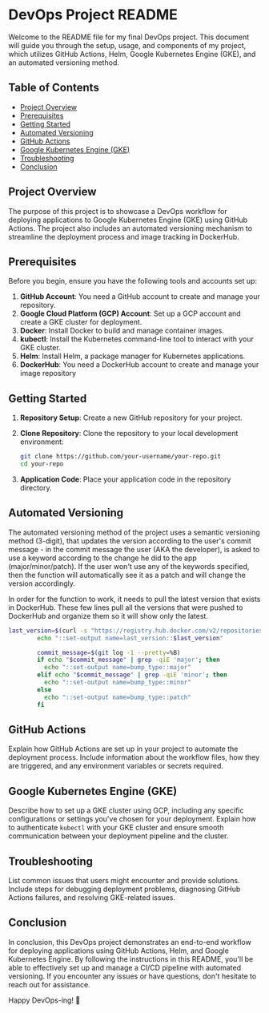 # DevOps Project README

Welcome to the README file for my final DevOps project. This document will guide you through the setup, usage, and components of my project, which utilizes GitHub Actions, Helm, Google Kubernetes Engine (GKE), and an automated versioning method.

## Table of Contents

- [Project Overview](#project-overview)
- [Prerequisites](#prerequisites)
- [Getting Started](#getting-started)
- [Automated Versioning](#automated-versioning)
- [GitHub Actions](#github-actions)
- [Google Kubernetes Engine (GKE)](#google-kubernetes-engine-gke)
- [Troubleshooting](#troubleshooting)
- [Conclusion](#conclusion)

## Project Overview

The purpose of this project is to showcase a DevOps workflow for deploying applications to Google Kubernetes Engine (GKE) using GitHub Actions. The project also includes an automated versioning mechanism to streamline the deployment process and image tracking in DockerHub.

## Prerequisites

Before you begin, ensure you have the following tools and accounts set up:

1. **GitHub Account**: You need a GitHub account to create and manage your repository.
2. **Google Cloud Platform (GCP) Account**: Set up a GCP account and create a GKE cluster for deployment.
3. **Docker**: Install Docker to build and manage container images.
4. **kubectl**: Install the Kubernetes command-line tool to interact with your GKE cluster.
5. **Helm**: Install Helm, a package manager for Kubernetes applications.
6. **DockerHub**: You need a DockerHub account to create and manage your image repository

## Getting Started

1. **Repository Setup**: Create a new GitHub repository for your project.

2. **Clone Repository**: Clone the repository to your local development environment:

   ```bash
   git clone https://github.com/your-username/your-repo.git
   cd your-repo
   ```

3. **Application Code**: Place your application code in the repository directory.

## Automated Versioning

The automated versioning method of the project uses a semantic versioning method (3-digit), that updates the version according to the user's commit message - in the commit message the user (AKA the developer), is asked to use a keyword according to the change he did to the app (major/minor/patch).
If the user won't use any of the keywords specified, then the function will automatically see it as a patch and will change the version accordingly. 

In order for the function to work, it needs to pull the latest version that exists in DockerHub. These few lines pull all the versions that were pushed to DockerHub and organize them so it will show only the latest.
```bash
last_version=$(curl -s "https://registry.hub.docker.com/v2/repositories/${{ secrets.DOCKER_USERNAME }}/portfolio-website/tags/?page_size=10" | jq -r '.results[].name' | grep -E '^[0-9]+\.[0-9]+\.[0-9]+$' | sort -V | tail -n 1)
        echo "::set-output name=last_version::$last_version"
```

      
```bash
        commit_message=$(git log -1 --pretty=%B)
        if echo "$commit_message" | grep -qiE 'major'; then
          echo "::set-output name=bump_type::major"
        elif echo "$commit_message" | grep -qiE 'minor'; then
          echo "::set-output name=bump_type::minor"
        else
          echo "::set-output name=bump_type::patch"
        fi
```


## GitHub Actions

Explain how GitHub Actions are set up in your project to automate the deployment process. Include information about the workflow files, how they are triggered, and any environment variables or secrets required.

## Google Kubernetes Engine (GKE)

Describe how to set up a GKE cluster using GCP, including any specific configurations or settings you've chosen for your deployment. Explain how to authenticate `kubectl` with your GKE cluster and ensure smooth communication between your deployment pipeline and the cluster.

## Troubleshooting

List common issues that users might encounter and provide solutions. Include steps for debugging deployment problems, diagnosing GitHub Actions failures, and resolving GKE-related issues.

## Conclusion

In conclusion, this DevOps project demonstrates an end-to-end workflow for deploying applications using GitHub Actions, Helm, and Google Kubernetes Engine. By following the instructions in this README, you'll be able to effectively set up and manage a CI/CD pipeline with automated versioning. If you encounter any issues or have questions, don't hesitate to reach out for assistance.

Happy DevOps-ing! 🚀
